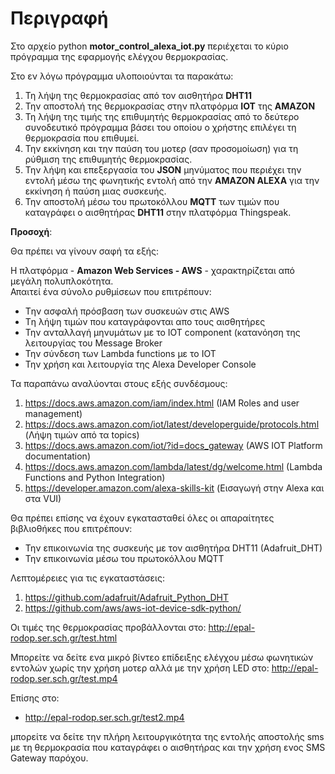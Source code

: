 # Περιγραφή 

Στο αρχείο python **motor_control_alexa_iot.py** περιέχεται το κύριο πρόγραμμα της εφαρμογής ελέγχου θερμοκρασίας.    

Στο εν λόγω πρόγραμμα υλοποιούνται τα παρακάτω:  

1. Τη λήψη της θερμοκρασίας από τον αισθητήρα **DHT11**
2. Την αποστολή της θερμοκρασίας στην πλατφόρμα **IOT** της **ΑΜΑΖΟΝ**
3. Τη λήψη της τιμής της επιθυμητής θερμοκρασίας από το δεύτερο συνοδευτικό πρόγραμμα βάσει του οποίου ο χρήστης επιλέγει τη θερμοκρασία που επιθυμεί.
4. Την εκκίνηση και την παύση του μοτερ (σαν προσομοίωση) για τη ρύθμιση της επιθυμητής θερμοκρασίας.
5. Την λήψη και επεξεργασία του **JSON** μηνύματος που περιέχει την εντολή μέσω της φωνητικής εντολή από την **ΑΜΑΖΟΝ ALEXA** για την εκκίνηση ή παύση μιας συσκευής. 
6. Την αποστολή μέσω του πρωτοκόλλου **MQTT** των τιμών που καταγράφει ο αισθητήρας **DHT11** στην πλατφόρμα Τhingspeak.


**Προσοχή**:  

Θα πρέπει να γίνουν σαφή τα εξής:  

Η πλατφόρμα - **Amazon Web Services - AWS**  - χαρακτηρίζεται από μεγάλη πολυπλοκότητα.  
Απαιτεί ένα σύνολο ρυθμίσεων που επιτρέπουν:
* Tην ασφαλή πρόσβαση των συσκευών στις AWS
* Tη λήψη τιμών που καταγράφονται απο τους αισθητήρες
* Την ανταλλαγή μηνυμάτων με το IOT component (κατανόηση της λειτουργίας του Message Broker
* Την σύνδεση των Lambda functions με το ΙΟΤ 
* Την χρήση και λειτουργία της Alexa Developer Console

Τα παραπάνω αναλύονται στους εξής συνδέσμους:
1. https://docs.aws.amazon.com/iam/index.html (IAM Roles and user management)
2. https://docs.aws.amazon.com/iot/latest/developerguide/protocols.html (Λήψη τιμών από τα topics)
3. https://docs.aws.amazon.com/iot/?id=docs_gateway  (AWS IOT Platform documentation)
4. https://docs.aws.amazon.com/lambda/latest/dg/welcome.html (Lambda Functions and Python Integration)
5. https://developer.amazon.com/alexa-skills-kit (Εισαγωγή στην Alexa και στα VUI)

Θα πρέπει επίσης να έχουν εγκατασταθεί όλες οι απαραίτητες βιβλιοθήκες που επιτρέπουν:  
* Την επικοινωνία της συσκευής με τον αισθητήρα DHT11 (Adafruit_DHT)
* Την επικοινωνία μέσω του πρωτοκόλλου MQTT

Λεπτομέρειες για τις εγκαταστάσεις:
1. https://github.com/adafruit/Adafruit_Python_DHT 
2. https://github.com/aws/aws-iot-device-sdk-python/

Οι τιμές της θερμοκρασίας προβάλλονται στο:
 http://epal-rodop.ser.sch.gr/test.html

Μπορείτε να δείτε ενα μικρό βίντεο επίδειξης ελέγχου μέσω φωνητικών εντολών χωρίς την χρήση μοτερ αλλά με την χρήση LED στο:
http://epal-rodop.ser.sch.gr/test.mp4

Επίσης στο:  
* http://epal-rodop.ser.sch.gr/test2.mp4  

μπορείτε να δείτε την πλήρη λειτουργικότητα της εντολής αποστολής sms με τη θερμοκρασία που καταγράφει ο αισθητήρας και την χρήση ενος SMS Gateway παρόχου. 
